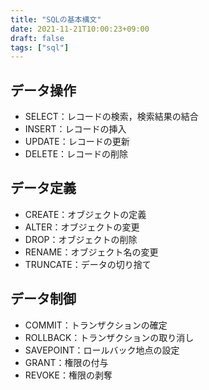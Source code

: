 ```yaml
---
title: "SQLの基本構文"
date: 2021-11-21T10:00:23+09:00
draft: false
tags: ["sql"] 
---
```

<!--more-->
## データ操作
- SELECT：レコードの検索，検索結果の結合
- INSERT：レコードの挿入
- UPDATE：レコードの更新
- DELETE：レコードの削除

## データ定義
- CREATE：オブジェクトの定義
- ALTER：オブジェクトの変更
- DROP：オブジェクトの削除
- RENAME：オブジェクト名の変更
- TRUNCATE：データの切り捨て

## データ制御
- COMMIT：トランザクションの確定
- ROLLBACK：トランザクションの取り消し
- SAVEPOINT：ロールバック地点の設定
- GRANT：権限の付与
- REVOKE：権限の剥奪